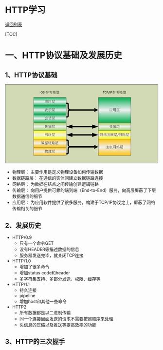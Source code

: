 # HTTP学习

[返回列表](https://github.com/EmonCodingFrontEnd/frontend-tutorial)

[TOC]

# 一、HTTP协议基础及发展历史

## 1、HTTP协议基础

![网络参考模型](https://github.com/EmonCodingFrontEnd/frontend-tutorial/blob/master/tutorials/HTTP/images/2017082601.png)

- 物理层： 主要作用是定义物理设备如何传输数据
- 数据链路层： 在通信的实体间建立数据链路连接
- 网络层： 为数据在结点之间传输创建逻辑链路
- 传输层： 向用户提供可靠的端到端（End-to-End）服务，向高层屏蔽了下层数据通信的细节
- 应用层： 为应用软件提供了很多服务，构建于TCP/IP协议之上，屏蔽了网络传输相关的细节

## 2、发展历史

- HTTP/0.9
  - 只有一个命令GET
  - 没有HEADER等描述数据的信息
  - 服务器发送完毕，就关闭TCP连接
- HTTP/1.0
  - 增加了很多命令
  - 增加status code和header
  - 多字符集支持、多部分发送、权限、缓存等
- HTTP/1.1
  - 持久连接
  - pipeline
  - 增加host和其他一些命令
- HTTP2
  - 所有数据都是以二进制传输
  - 同一个连接里面发送的请求不需要按照顺序来处理
  - 头信息的压缩以及推送等提高效率的功能

## 3、HTTP的三次握手




